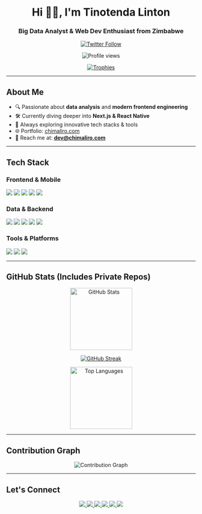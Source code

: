 
<h1 align="center">Hi 👋🏾, I'm Tinotenda Linton</h1>
<h3 align="center">Big Data Analyst & Web Dev Enthusiast from Zimbabwe</h3>

<p align="center">
  <a href="https://twitter.com/chimaliroo" target="_blank">
    <img src="https://img.shields.io/twitter/follow/chimaliroo?logo=twitter&style=for-the-badge" alt="Twitter Follow" />
  </a>
</p>

<p align="center">
  <img src="https://komarev.com/ghpvc/?username=tinolinton&label=Profile%20Views&color=0e75b6&style=flat" alt="Profile views" />
</p>

<p align="center">
  <a href="https://github.com/ryo-ma/github-profile-trophy">
    <img src="https://github-profile-trophy.vercel.app/?username=tinolinton&theme=onedark&row=1&margin-w=15" alt="Trophies" />
  </a>
</p>

---

## About Me

- 🔍 Passionate about **data analysis** and **modern frontend engineering**
- 🛠️ Currently diving deeper into **Next.js & React Native**
- 🧠 Always exploring innovative tech stacks & tools
- 🌐 Portfolio: [chimaliro.com](https://chimaliro.com)
- 📩 Reach me at: **dev@chimaliro.com**

---

## Tech Stack

### Frontend & Mobile
<p>
  <img src="https://img.shields.io/badge/React-20232A?style=for-the-badge&logo=react&logoColor=61DAFB" />
  <img src="https://img.shields.io/badge/React_Native-20232A?style=for-the-badge&logo=react&logoColor=61DAFB" />
  <img src="https://img.shields.io/badge/JavaScript-F7DF1E?style=for-the-badge&logo=javascript&logoColor=black" />
  <img src="https://img.shields.io/badge/TypeScript-3178C6?style=for-the-badge&logo=typescript&logoColor=white" />
  <img src="https://img.shields.io/badge/Tailwind_CSS-38B2AC?style=for-the-badge&logo=tailwind-css&logoColor=white" />
</p>

### Data & Backend
<p>
  <img src="https://img.shields.io/badge/Python-3776AB?style=for-the-badge&logo=python&logoColor=white" />
  <img src="https://img.shields.io/badge/Pandas-150458?style=for-the-badge&logo=pandas&logoColor=white" />
  <img src="https://img.shields.io/badge/Node.js-339933?style=for-the-badge&logo=node.js&logoColor=white" />
  <img src="https://img.shields.io/badge/MySQL-00758F?style=for-the-badge&logo=mysql&logoColor=white" />
  <img src="https://img.shields.io/badge/PostgreSQL-4169E1?style=for-the-badge&logo=postgresql&logoColor=white" />
</p>

### Tools & Platforms
<p>
  <img src="https://img.shields.io/badge/Git-F05032?style=for-the-badge&logo=git&logoColor=white" />
  <img src="https://img.shields.io/badge/Hadoop-66CCFF?style=for-the-badge&logo=apachehadoop&logoColor=black" />
  <img src="https://img.shields.io/badge/TensorFlow-FF6F00?style=for-the-badge&logo=tensorflow&logoColor=white" />
</p>

---

## GitHub Stats (Includes Private Repos)

<div align="center">
  <img height="165" src="https://github-readme-stats.vercel.app/api?username=tinolinton&show_icons=true&count_private=true&include_all_commits=true&theme=radical&hide_border=true" alt="GitHub Stats" />
  
  [![GitHub Streak](https://streak-stats.demolab.com?user=tinolinton)](https://git.io/streak-stats)
  
  <img height="165" src="https://github-readme-stats.vercel.app/api/top-langs/?username=tinolinton&layout=compact&theme=radical&hide_border=true&langs_count=8&count_private=true" alt="Top Languages" />
</div>

---

## Contribution Graph

<div align="center">
  <img src="https://github-readme-activity-graph.vercel.app/graph?username=tinolinton&theme=react-dark&hide_border=true&area=true&custom_title=Contribution%20Graph" alt="Contribution Graph" />
</div>

---

## Let's Connect

<p align="center">
  <a href="https://dev.to/tinolinton" target="_blank">
    <img src="https://img.shields.io/badge/Dev.to-0A0A0A?style=for-the-badge&logo=devdotto&logoColor=white" />
  </a>
  <a href="https://twitter.com/chimaliroo" target="_blank">
    <img src="https://img.shields.io/badge/Twitter-1DA1F2?style=for-the-badge&logo=twitter&logoColor=white" />
  </a>
  <a href="https://linkedin.com/in/tinolinton" target="_blank">
    <img src="https://img.shields.io/badge/LinkedIn-0077B5?style=for-the-badge&logo=linkedin&logoColor=white" />
  </a>
  <a href="https://kaggle.com/tinolinton" target="_blank">
    <img src="https://img.shields.io/badge/Kaggle-20BEFF?style=for-the-badge&logo=kaggle&logoColor=white" />
  </a>
  <a href="https://instagram.com/chimaliroo" target="_blank">
    <img src="https://img.shields.io/badge/Instagram-E4405F?style=for-the-badge&logo=instagram&logoColor=white" />
  </a>
  <a href="mailto:dev@chimaliro.com" target="_blank">
    <img src="https://img.shields.io/badge/Email-D14836?style=for-the-badge&logo=gmail&logoColor=white" />
  </a>
</p>

